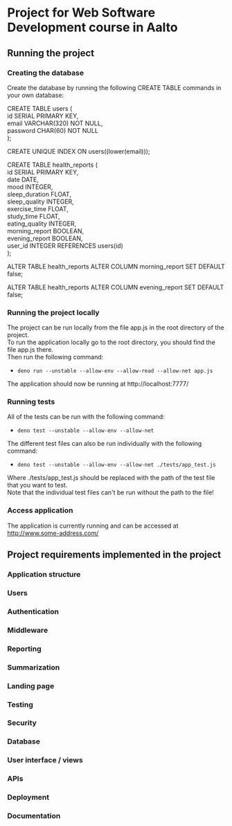 # Project for Web Software Development course in Aalto

## Running the project

### Creating the database
Create the database by running the following CREATE TABLE commands in your own database:  

CREATE TABLE users (  
  id SERIAL PRIMARY KEY,  
  email VARCHAR(320) NOT NULL,  
  password CHAR(60) NOT NULL  
);  

CREATE UNIQUE INDEX ON users((lower(email)));  

CREATE TABLE health_reports (  
    id SERIAL PRIMARY KEY,  
    date DATE,  
    mood INTEGER,  
    sleep_duration FLOAT,  
    sleep_quality INTEGER,  
    exercise_time FLOAT,  
    study_time FLOAT,  
    eating_quality INTEGER,  
    morning_report BOOLEAN,  
    evening_report BOOLEAN,  
    user_id INTEGER REFERENCES users(id)  
 );  

 ALTER TABLE health_reports ALTER COLUMN morning_report SET DEFAULT false;  

 ALTER TABLE health_reports ALTER COLUMN evening_report SET DEFAULT false;  
 
 ### Running the project locally
 The project can be run locally from the file app.js in the root directory of the project.  
 To run the application locally go to the root directory, you should find the file app.js there.  
 Then run the following command:  
 * `deno run --unstable --allow-env --allow-read --allow-net app.js`    
 
 The application should now be running at http://localhost:7777/  
 
 ### Running tests
 All of the tests can be run with the following command:   
 * `deno test --unstable --allow-env --allow-net`  
 
 The different test files can also be run individually with the following command:
 * `deno test --unstable --allow-env --allow-net ./tests/app_test.js` 
 
 Where ./tests/app_test.js should be replaced with the path of the test file that you want to test.  
 Note that the individual test files can't be run without the path to the file!
 
 ### Access application
 The application is currently running and can be accessed at http://www.some-address.com/  
 
 ## Project requirements implemented in the project
 
 ### Application structure
 
 ### Users
 
 ### Authentication
 
 ### Middleware
 
 ### Reporting
 
 ### Summarization
 
 ### Landing page
 
 ### Testing
 
 ### Security
 
 ### Database
 
 ### User interface / views
 
 ### APIs
 
 ### Deployment
 
 ### Documentation
